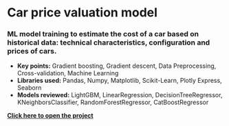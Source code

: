 # Car price valuation model

### ML model training to estimate the cost of a car based on historical data: technical characteristics, configuration and prices of cars.

- **Key points:** Gradient boosting, Gradient descent, Data Preprocessing, Cross-validation, Machine Learning
- **Libraries used:** Pandas, Numpy, Matplotlib, Scikit-Learn, Plotly Express, Seaborn
- **Models reviewed:** LightGBM, LinearRegression, DecisionTreeRegressor, KNeighborsClassifier, RandomForestRegressor, CatBoostRegressor

[**Click here to open the project**](https://github.com/Andrey-Kosov/Projects/blob/main/car_price_valuation_model/car_price_evaluation.ipynb)

